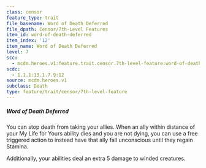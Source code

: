 ```yaml
---
class: censor
feature_type: trait
file_basename: Word of Death Deferred
file_dpath: Censor/7th-Level Features
item_id: word-of-death-deferred
item_index: '12'
item_name: Word of Death Deferred
level: 7
scc:
  - mcdm.heroes.v1:feature.trait.censor.7th-level-feature:word-of-death-deferred
scdc:
  - 1.1.1:13.1.7.9:12
source: mcdm.heroes.v1
subclass: Death
type: feature/trait/censor/7th-level-feature
---
```


##### Word of Death Deferred

You can stop death from taking your allies. When an ally within distance of your My Life for Yours ability dies and you are not dying, you can use a free triggered action to instead have that ally fall unconscious until they regain Stamina.

Additionally, your abilities deal an extra 5 damage to winded creatures.
